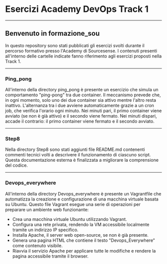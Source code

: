 # Esercizi Academy DevOps Track 1
---
## Benvenuto in formazione_sou

In questo repository sono stati pubblicati gli esercizi svolti durante il percorso formativo presso l'Academy di Sourcesense. I contenuti presenti all'interno delle cartelle indicate fanno riferimento agli esercizi proposti nella Track 1.

---

### Ping_pong

All'interno della directory ping_pong è presente un esercizio che simula un comportamento "ping-pong" tra due container. Il meccanismo prevede che, in ogni momento, solo uno dei due container sia attivo mentre l'altro resta inattivo. L'alternanza tra i due avviene automaticamente grazie a un cron job, che verifica l'orario ogni minuto.
Nei minuti pari, il primo container viene avviato (se non è già attivo) e il secondo viene fermato.
Nei minuti dispari, accade il contrario: il primo container viene fermato e il secondo avviato.

---

### Step8

Nella directory Step8 sono stati aggiunti file README.md contenenti commenti tecnici volti a descrivere il funzionamento di ciascuno script. Questa documentazione esterna è finalizzata a migliorare la comprensione del codice.

---

### Devops_everywhere

All'interno della directory Devops_everywhere è presente un Vagrantfile che automatizza la creazione e configurazione di una macchina virtuale basata su Ubuntu. Questo file Vagrant esegue una serie di operazioni per preparare un ambiente web funzionante:

- Crea una macchina virtuale Ubuntu utilizzando Vagrant.
- Configura una rete privata, rendendo la VM accessibile localmente tramite un indirizzo IP specifico.
- Installa Apache, il server web open-source, se non è già presente.
- Genera una pagina HTML che contiene il testo "Devops_Everywhere" come contenuto visibile.
- Riavvia il servizio Apache per applicare tutte le modifiche e rendere la pagina accessibile tramite il browser.


